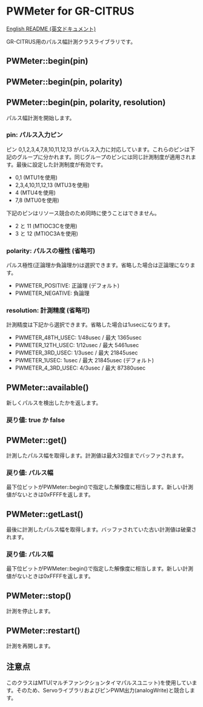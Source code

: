 # PWMeter for GR-CITRUS
[English README (英文ドキュメント)](README.md)

GR-CITRUS用のパルス幅計測クラスライブラリです。

## PWMeter::begin(pin)
## PWMeter::begin(pin, polarity)
## PWMeter::begin(pin, polarity, resolution)
パルス幅計測を開始します。

### pin: パルス入力ピン
ピン 0,1,2,3,4,7,8,10,11,12,13 がパルス入力に対応しています。これらのピンは下記のグループに分かれます。同じグループのピンには同じ計測制度が適用されます。最後に設定した計測制度が有効です。

- 0,1 (MTU1を使用)
- 2,3,4,10,11,12,13 (MTU3を使用)
- 4 (MTU4を使用)
- 7,8 (MTU0を使用)

下記のピンはリソース競合のため同時に使うことはできません。

- 2 と 11 (MTIOC3Cを使用)
- 3 と 12 (MTIOC3Aを使用)

### polarity: パルスの極性 (省略可)
パルス極性(正論理か負論理か)は選択できます。省略した場合は正論理になります。
- PWMETER_POSITIVE: 正論理 (デフォルト)
- PWMETER_NEGATIVE: 負論理

### resolution: 計測精度 (省略可)
計測精度は下記から選択できます。省略した場合は1usecになります。

- PWMETER_48TH_USEC: 1/48usec / 最大 1365usec
- PWMETER_12TH_USEC: 1/12usec / 最大 5461usec
- PWMETER_3RD_USEC: 1/3usec / 最大 21845usec
- PWMETER_1USEC: 1usec / 最大 21845usec (デフォルト)
- PWMETER_4_3RD_USEC: 4/3usec / 最大 87380usec

## PWMeter::available()
新しくパルスを検出したかを返します。

### 戻り値: true か false

## PWMeter::get()
計測したパルス幅を取得します。計測値は最大32個までバッファされます。

### 戻り値: パルス幅
最下位ビットがPWMeter::begin()で指定した解像度に相当します。新しい計測値がないときは0xFFFFを返します。

## PWMeter::getLast()
最後に計測したパルス幅を取得します。バッファされていた古い計測値は破棄されます。

### 戻り値: パルス幅
最下位ビットがPWMeter::begin()で指定した解像度に相当します。新しい計測値がないときは0xFFFFを返します。

## PWMeter::stop()

計測を停止します。

## PWMeter::restart()

計測を再開します。

## 注意点
このクラスはMTU(マルチファンクションタイマパルスユニット)を使用しています。そのため、ServoライブラリおよびピンPWM出力(analogWrite)と競合します。
